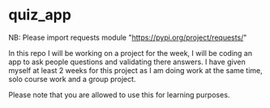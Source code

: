 # quiz_app
NB:
Please import requests module
"https://pypi.org/project/requests/"

In this repo I will be working on a project for the week, I will be coding an app to ask people questions and validating there answers. I have given myself at least 2 weeks for this project as I am doing work at the same time, solo course work and a group project.

Please note that you are allowed to use this for learning purposes.

